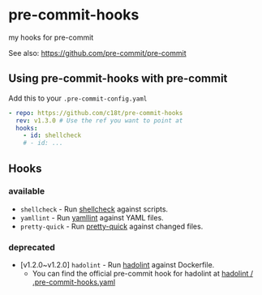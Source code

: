 # pre-commit-hooks

my hooks for pre-commit

See also: <https://github.com/pre-commit/pre-commit>

## Using pre-commit-hooks with pre-commit

Add this to your `.pre-commit-config.yaml`

```yaml
- repo: https://github.com/c18t/pre-commit-hooks
  rev: v1.3.0 # Use the ref you want to point at
  hooks:
    - id: shellcheck
    # - id: ...
```

## Hooks

### available

- `shellcheck` - Run [shellcheck](https://github.com/koalaman/shellcheck)
  against scripts.
- `yamllint` - Run [yamllint](https://github.com/adrienverge/yamllint)
  against YAML files.
- `pretty-quick` - Run [pretty-quick](https://github.com/prettier/pretty-quick)
  against changed files.

### deprecated

- [v1.2.0~v1.2.0] `hadolint` - Run [hadolint](https://github.com/hadolint/hadolint)
  against Dockerfile.
  - You can find the official pre-commit hook for hadolint at
    [hadolint / .pre-commit-hooks.yaml](https://github.com/hadolint/hadolint/blob/master/.pre-commit-hooks.yaml)
